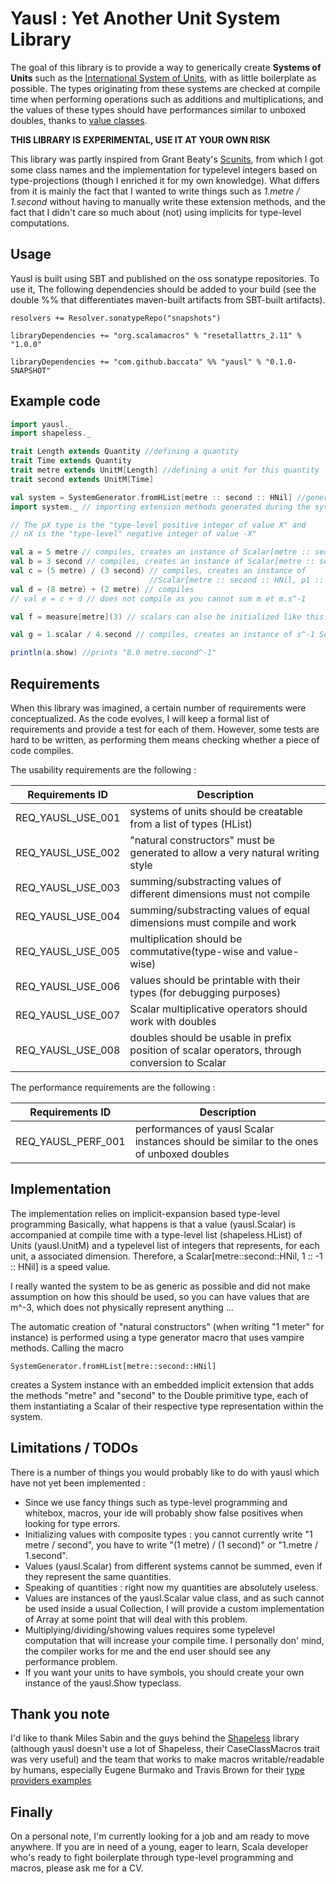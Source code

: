 
# Yausl : Yet Another Unit System Library

The goal of this library is to provide a way to generically create **Systems of Units** such as the 
[International System of Units](http://en.wikipedia.org/wiki/International_System_of_Units), with as little
boilerplate as possible. The types originating from these systems are checked at compile time when
performing operations such as additions and multiplications, and the values of these types should have 
performances similar to unboxed doubles, thanks to [value classes](http://docs.scala-lang.org/overviews/core/value-classes.html). 

**THIS LIBRARY IS EXPERIMENTAL, USE IT AT YOUR OWN RISK**

This library was partly inspired from Grant Beaty's [Scunits](https://github.com/gbeaty/scunits), from which I 
got some class names and the implementation for typelevel integers based on type-projections (though I enriched it 
for my own knowledge). What differs from it is mainly the fact that I wanted to write things such as 
*1.metre / 1.second* without having to manually write these extension methods, 
and the fact that I didn't care so much about (not) using implicits for type-level computations. 

## Usage 

Yausl is built using SBT and published on the oss sonatype repositories. To use it, 
The following dependencies should be added to your build (see the double %% that differentiates 
maven-built artifacts from SBT-built artifacts).

    resolvers += Resolver.sonatypeRepo("snapshots")

    libraryDependencies += "org.scalamacros" % "resetallattrs_2.11" % "1.0.0"
    
    libraryDependencies += "com.github.baccata" %% "yausl" % "0.1.0-SNAPSHOT"


## Example code 


```scala 
import yausl._ 
import shapeless._

trait Length extends Quantity //defining a quantity
trait Time extends Quantity
trait metre extends UnitM[Length] //defining a unit for this quantity
trait second extends UnitM[Time]

val system = SystemGenerator.fromHList[metre :: second :: HNil] //generating a system of units
import system._ // importing extension methods generated during the system creation. 

// The pX type is the "type-level positive integer of value X" and 
// nX is the "type-level" negative integer of value -X"

val a = 5 metre // compiles, creates an instance of Scalar[metre :: second :: HNil, p1 :: _0 :: HNil]
val b = 3 second // compiles, creates an instance of Scalar[metre :: second :: HNil, _0 :: p1 :: HNil]
val c = (5 metre) / (3 second) // compiles, creates an instance of 
                               //Scalar[metre :: second :: HNil, p1 :: n1 :: HNil]  
val d = (8 metre) + (2 metre) // compiles
// val e = c + d // does not compile as you cannot sum m et m.s^-1

val f = measure[metre](3) // scalars can also be initialized like this.  

val g = 1.scalar / 4.second // compiles, creates an instance of s^-1 Scalar

println(a.show) //prints "8.0 metre.second^-1" 
```


## Requirements 

When this library was imagined, a certain number of requirements were conceptualized. As the code evolves, 
I will keep a formal list of requirements and provide a test for each of them. However, some tests 
are hard to be written, as performing them means checking whether a piece of code compiles. 


The usability requirements are the following : 


Requirements ID   | Description
------------------| ----------------------------------------------------------------
REQ_YAUSL_USE_001 | systems of units should be creatable from a list of types (HList)                        
REQ_YAUSL_USE_002 | "natural constructors" must be generated to allow a very natural writing style 
REQ_YAUSL_USE_003 | summing/substracting values of different dimensions must not compile                
REQ_YAUSL_USE_004 | summing/substracting values of equal dimensions must compile and work               
REQ_YAUSL_USE_005 | multiplication should be commutative(type-wise and value-wise)
REQ_YAUSL_USE_006 | values should be printable with their types (for debugging purposes)
REQ_YAUSL_USE_007 | Scalar multiplicative operators should work with doubles                 
REQ_YAUSL_USE_008 | doubles should be usable in prefix position of scalar operators, through conversion to Scalar          


The performance requirements are the following : 


Requirements ID    | Description
-------------------|-----------------------------------------------------------------
REQ_YAUSL_PERF_001 | performances of yausl Scalar instances should be similar to the ones of unboxed doubles  
              
## Implementation

The implementation relies on implicit-expansion based type-level programming 
Basically, what happens is that a value (yausl.Scalar) is accompanied at compile 
time with a type-level list (shapeless.HList) of Units (yausl.UnitM) and a typelevel list of integers that represents, 
for each unit, a associated dimension. Therefore, a Scalar[metre::second::HNil, 1 :: -1 :: HNil] is a speed value. 

I really wanted the system to be as generic as possible and did not make assumption on how this should be used, 
so you can have values that are m^-3, which does not physically represent anything ... 

The automatic creation of "natural constructors" (when writing "1 meter" for instance) is performed using a 
type generator macro that uses vampire methods. Calling the macro 

    SystemGenerator.fromHList[metre::second::HNil]
    
creates a System instance with an embedded implicit extension that adds the methods "metre" and "second" to the 
Double primitive type, each of them instantiating a Scalar of their respective type representation within the
system. 

## Limitations / TODOs 

There is a number of things you would probably like to do with yausl which have not yet been implemented : 

- Since we use fancy things such as type-level programming and whitebox, macros, your ide will probably show 
false positives when looking for type errors.
- Initializing values with composite types : you cannot currently write "1 metre / second", you have 
to write "(1 metre) / (1 second)" or "1.metre / 1.second". 
- Values (yausl.Scalar) from different systems cannot be summed, even if they represent the same quantities.
- Speaking of quantities : right now my quantities are absolutely useless. 
- Values are instances of the yausl.Scalar value class, and as such cannot be used inside a usual Collection, 
I will provide a custom implementation of Array at some point that will deal with this problem.  
- Multiplying/dividing/showing values requires some typelevel computation that will increase your 
compile time. I personally don' mind, the compiler works for me and the end user should see any performance problem.
- If you want your units to have symbols, you should create your own instance of the yausl.Show typeclass. 

## Thank you note 

I'd like to thank Miles Sabin and the guys behind the [Shapeless](https://github.com/milessabin/shapeless)
library (although yausl doesn't use a lot of Shapeless, their CaseClassMacros trait was very useful) 
and the team that works to make macros writable/readable by humans, 
especially Eugene Burmako and Travis Brown for their [type providers examples](https://github.com/travisbrown/type-provider-examples)

## Finally 

On a personal note, I'm currently looking for a job and am ready to move anywhere. 
If you are in need of a young, eager to learn, Scala developer who's ready to fight boilerplate through 
type-level programming and macros, please ask me for a CV. 

